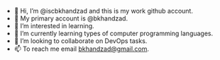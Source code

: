 - 👋 Hi, I’m @iscbkhandzad and this is my work github account.
- 👨 My primary account is @bkhandzad.
- 👀 I’m interested in learning.
- 🌱 I’m currently learning types of computer programming languages.
- 💞️ I’m looking to collaborate on DevOps tasks.
- 📫 To reach me email bkhandzad@gmail.com.

<!---
iscbkhandzad/iscbkhandzad is a ✨ special ✨ repository because its `README.md` (this file) appears on your GitHub profile.
You can click the Preview link to take a look at your changes.
--->
